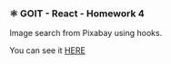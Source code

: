 ### ⚛️ GOIT - React - Homework 4

Image search from Pixabay using hooks.<br> 

You can see it <a href="https://bolomasta.github.io/goit-react-hw-04-image-finder/">HERE</a>
